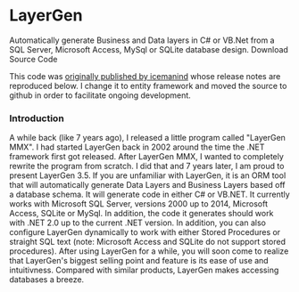 # LayerGen

Automatically generate Business and Data layers in C# or VB.Net from a SQL Server, Microsoft Access, MySql or SQLite database design.
Download Source Code

This code was [originally published by icemanind](https://www.codeproject.com/Articles/1000660/LayerGen) whose release notes are reproduced below. I change it to entity framework and moved the source to github in order to facilitate ongoing development.

### Introduction

A while back (like 7 years ago), I released a little program called "LayerGen MMX". I had started LayerGen back in 2002 around the time the .NET framework first got released. After LayerGen MMX, I wanted to completely rewrite the program from scratch. I did that and 7 years later, I am proud to present LayerGen 3.5.
If you are unfamiliar with LayerGen, it is an ORM tool that will automatically generate Data Layers and Business Layers based off a database schema. It will generate code in either C# or VB.NET. It currently works with Microsoft SQL Server, versions 2000 up to 2014, Microsoft Access, SQLite or MySql. In addition, the code it generates should work with .NET 2.0 up to the current .NET version. In addition, you can also configure LayerGen dynamically to work with either Stored Procedures or straight SQL text (note: Microsoft Access and SQLite do not support stored procedures).
After using LayerGen for a while, you will soon come to realize that LayerGen's biggest selling point and feature is its ease of use and intuitivness. Compared with similar products, LayerGen makes accessing databases a breeze.

